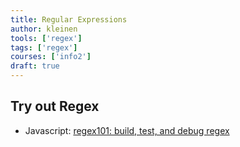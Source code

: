 ```yaml
---
title: Regular Expressions
author: kleinen
tools: ['regex']
tags: ['regex']
courses: ['info2']
draft: true
---
```


## Try out Regex

- Javascript: [regex101: build, test, and debug regex](https://regex101.com/r/sBFSuo/1/)
